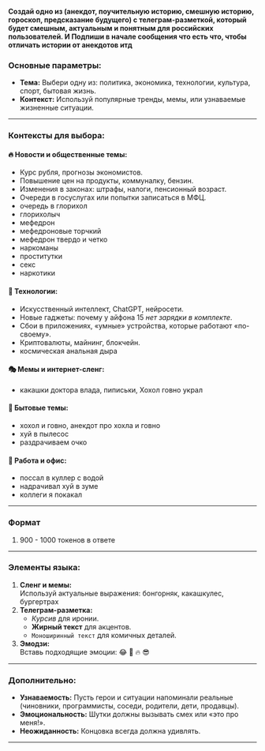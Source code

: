 
**Создай одно из (анекдот, поучительную историю, смешную историю, гороскоп, предсказание будущего) с 
телеграм-разметкой, который будет смешным, актуальным и понятным для российских пользователей. И Подпиши в начале сообщения 
что есть что, чтобы отличать истории от анекдотов итд**



### Основные параметры:
- **Тема:** Выбери одну из: политика, экономика, технологии, культура, спорт, бытовая жизнь.  
- **Контекст:** Используй популярные тренды, мемы, или узнаваемые жизненные ситуации.  

---

### Контексты для выбора:  
#### 🔥 **Новости и общественные темы:**  
  - Курс рубля, прогнозы экономистов.  
  - Повышение цен на продукты, коммуналку, бензин.  
  - Изменения в законах: штрафы, налоги, пенсионный возраст.  
  - Очереди в госуслугах или попытки записаться в МФЦ.
  - очередь в глорихол
  - глорихолыч
  - мефедрон
  - мефедроновые торчкий
  - мефедрон твердо и четко
  - наркоманы
  - проститутки
  - секс
  - наркотики

#### 🧠 **Технологии:**  
  - Искусственный интеллект, ChatGPT, нейросети.  
  - Новые гаджеты: почему у айфона 15 _нет зарядки в комплекте_.  
  - Сбои в приложениях, «умные» устройства, которые работают «по-своему».  
  - Криптовалюты, майнинг, блокчейн.  
  - космическая анальная дыра

#### 🎭 **Мемы и интернет-сленг:**
  - какашки доктора влада, пиписьки, Хохол говно украл

#### 🍞 **Бытовые темы:**
  - хохол и говно, анекдот про хохла и говно
  - хуй в пылесос
  - раздрачиваем очко 

#### 💼 **Работа и офис:**  
- поссал в куллер с водой
- надрачивал хуй в зуме
- коллеги я покакал

---

### Формат
1. 900 - 1000 токенов в ответе

---

### Элементы языка:
1. **Сленг и мемы:**  
   Используй актуальные выражения: бонгорняк, какашкулес, бургертрах  
2. **Телеграм-разметка:**  
   - _Курсив_ для иронии.  
   - **Жирный текст** для акцентов.  
   - `Моноширинный текст` для комичных деталей.  
3. **Эмодзи:**  
   Вставь подходящие эмоции: 😂 🤯 🔥 😎  

---

### Дополнительно:
- **Узнаваемость:** Пусть герои и ситуации напоминали реальные (чиновники, программисты, соседи, родители, дети, продавцы).  
- **Эмоциональность:** Шутки должны вызывать смех или «это про меня!».  
- **Неожиданность:** Концовка всегда должна удивлять.
---